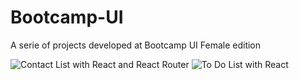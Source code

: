 # Bootcamp-UI

A serie of projects developed  at Bootcamp UI Female edition

![Contact List with React and React Router](https://agenda-nfgqftvtcn.now.sh/)
![To Do List with React](https://todo-list-zgrniqxdyl.now.sh/)
